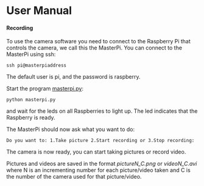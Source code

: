 # User Manual
#### Recording
To use the camera software you need to connect to the Raspberry Pi that controls the camera, we call this the MasterPi. You can connect to the MasterPi using ssh:

```
ssh pi@masterpiaddress
```
The default user is pi, and the password is raspberry.

Start the program [masterpi.py](https://github.com/Project360VRCam/360VRCam/blob/master/masterpi.py):
```
python masterpi.py
```
and wait for the leds on all Raspberries to light up. The led indicates that the Raspberry is ready.

The MasterPi should now ask what you want to do:
```
Do you want to: 1.Take picture 2.Start recording or 3.Stop recording: 
```
The camera is now ready, you can start taking pictures or record video.

Pictures and videos are saved in the format *pictureN_C.png* or *videoN_C.avi* where N is an incrementing number for each picture/video taken and C is the number of the camera used for that picture/video.